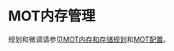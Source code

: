 # MOT内存管理<a name="ZH-CN_TOPIC_0280525145"></a>

规划和微调请参见[MOT内存和存储规划](MOT内存和存储规划.md)和[MOT配置](MOT配置.md)。
